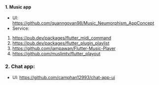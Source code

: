 #### 1. Music app
- UI: https://github.com/quanngovan98/Music_Neumorphism_AppConcept
- Service: 

1. https://pub.dev/packages/flutter_midi_command
2. https://pub.dev/packages/flutter_plugin_playlist
3. https://github.com/iampawan/Flutter-Music-Player
4. https://github.com/muslimtv/flutter_playout

### 2. Chat app:
 - UI: https://github.com/camphan12993/chat-app-ui


